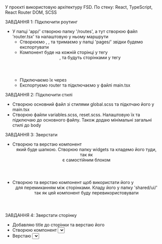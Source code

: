 У проєкті використовую архітектуру FSD.
По стеку: React, TypeScript, React Router DOM, SCSS

ЗАВДАННЯ 1: Підключити роутинг

- У папці 'app/' створюю папку '/routes', а тут створюю файл 'router.tsx' та налаштовую у ньому маршрути
  - Створюємо <Layout>, <UserEdit>, <UserList> та тримаємо у папці 'pages/' звідки будемо експортувати
  - Компонент <Layout> буде на кожній сторінці у тегу <header>, <UserEdit> та <UserList> будуть сторінками у тегу <main>
  - Підключаємо їх через <Outlet />
  - Експортуємо router та підключаємо у файлі main.tsx

ЗАВДАННЯ 2: Підключити стилі

- Створюю основний файл зі стилями global.scss та підклчаю його у main.tsx
- Створюю файли variables.scss, reset.scss. Налаштовую їх та підключаю до основного файлу. Також додаю мінімальні загальні стилі до body

ЗАВДАННЯ 3: Зверстати <Layout>

- Створюю та верстаю компонент <Header> який буде шапкою. Створюю папку widgets та кладемо його туди, так як <Header> є самостійним блоком
- Створюю та верстаю компонент <Link> щоб використати його у <Header> для перемиканням між сторінками. Кладу його у папку 'shared/ui/' так як цей компонент буду перевикористовувати

ЗАВДАННЯ 4: Зверстати сторінку <UserEdit>
 - Добавляю title до сторінки та верстаю його
 - Створюю компонент <Select>. Це буде перевикористаний компонент, який дає можливість користувачу обирати те, що йому потрібно. Кладу його у папку 'shared/ui/'.
 - Верстаю <Select>